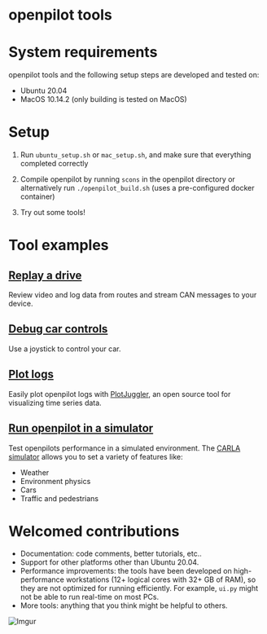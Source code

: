 openpilot tools
============


System requirements
============

openpilot tools and the following setup steps are developed and tested on:
* Ubuntu 20.04
* MacOS 10.14.2 (only building is tested on MacOS)


Setup
============
1. Run `ubuntu_setup.sh` or `mac_setup.sh`, and make sure that everything completed correctly

2. Compile openpilot by running ```scons``` in the openpilot directory
   or alternatively run ```./openpilot_build.sh``` (uses a pre-configured docker container)

3. Try out some tools!


Tool examples
============


[Replay a drive](replay)
-------------

Review video and log data from routes and stream CAN messages to your device.


[Debug car controls](carcontrols)
-------------

Use a joystick to control your car.


[Plot logs](plotjuggler)
-------------

Easily plot openpilot logs with [PlotJuggler](https://github.com/facontidavide/PlotJuggler), an open source tool for visualizing time series data.


[Run openpilot in a simulator](sim)
-------------

Test openpilots performance in a simulated environment. The [CARLA simulator](https://github.com/carla-simulator/carla) allows you to set a variety of features like:
* Weather
* Environment physics
* Cars
* Traffic and pedestrians


Welcomed contributions
=============

* Documentation: code comments, better tutorials, etc..
* Support for other platforms other than Ubuntu 20.04.
* Performance improvements: the tools have been developed on high-performance workstations (12+ logical cores with 32+ GB of RAM), so they are not optimized for running efficiently. For example, `ui.py` might not be able to run real-time on most PCs.
* More tools: anything that you think might be helpful to others.

![Imgur](https://i.imgur.com/IdfBgwK.jpg)
